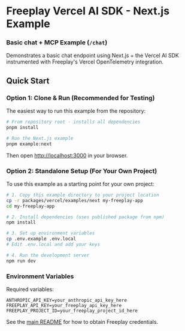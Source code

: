 # Freeplay Vercel AI SDK - Next.js Example

### Basic chat + MCP Example (`/chat`)

Demonstrates a basic chat endpoint using Next.js + the Vercel AI SDK instrumented with Freeplay's Vercel OpenTelemetry integration.

## Quick Start

### Option 1: Clone & Run (Recommended for Testing)

The easiest way to run this example from the repository:

```bash
# From repository root - installs all dependencies
pnpm install

# Run the Next.js example
pnpm example:next
```

Then open [http://localhost:3000](http://localhost:3000) in your browser.

### Option 2: Standalone Setup (For Your Own Project)

To use this example as a starting point for your own project:

```bash
# 1. Copy this example directory to your project location
cp -r packages/vercel/examples/next my-freeplay-app
cd my-freeplay-app

# 2. Install dependencies (uses published package from npm)
npm install

# 3. Set up environment variables
cp .env.example .env.local
# Edit .env.local and add your keys

# 4. Run the development server
npm run dev
```

### Environment Variables

Required variables:

```env
ANTHROPIC_API_KEY=your_anthropic_api_key_here
FREEPLAY_API_KEY=your_freeplay_api_key_here
FREEPLAY_PROJECT_ID=your_freeplay_project_id_here
```

See the [main README](../../README.md) for how to obtain Freeplay credentials.
